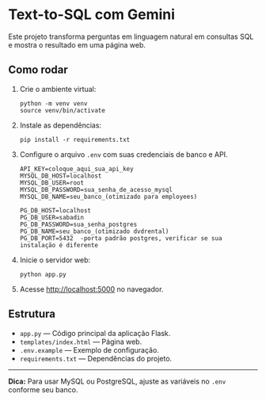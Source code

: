# Text-to-SQL com Gemini

Este projeto transforma perguntas em linguagem natural em consultas SQL e mostra o resultado em uma página web.

## Como rodar

1. Crie o ambiente virtual:
   ```
   python -m venv venv
   source venv/bin/activate
   ```

2. Instale as dependências:
   ```
   pip install -r requirements.txt
   ```

3. Configure o arquivo `.env` com suas credenciais de banco e API.
    ```
    API_KEY=coloque_aqui_sua_api_key
    MYSQL_DB_HOST=localhost
    MYSQL_DB_USER=root
    MYSQL_DB_PASSWORD=sua_senha_de_acesso_mysql
    MYSQL_DB_NAME=seu_banco_(otimizado para employees)

    PG_DB_HOST=localhost
    PG_DB_USER=sabadin
    PG_DB_PASSWORD=sua_senha_postgres
    PG_DB_NAME=seu_banco_(otimizado dvdrental)
    PG_DB_PORT=5432  -porta padrão postgres, verificar se sua instalação é diferente

    ```

4. Inicie o servidor web:
   ```
   python app.py
   ```

5. Acesse [http://localhost:5000](http://localhost:5000) no navegador.

## Estrutura

- `app.py` — Código principal da aplicação Flask.
- `templates/index.html` — Página web.
- `.env.example` — Exemplo de configuração.
- `requirements.txt` — Dependências do projeto.

---

**Dica:** Para usar MySQL ou PostgreSQL, ajuste as variáveis no `.env` conforme seu banco.